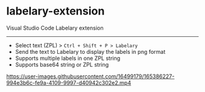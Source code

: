 # labelary-extension
Visual Studio Code Labelary extension

---
- Select text (ZPL) > ```Ctrl + Shift + P > Labelary ```
- Send the text to Labelary to display the labels in png format
- Supports multiple labels in one ZPL string
- Supports base64 string or ZPL string


https://user-images.githubusercontent.com/16499179/165386227-994e3b6c-fe9a-4109-9997-d40942c302e2.mp4

